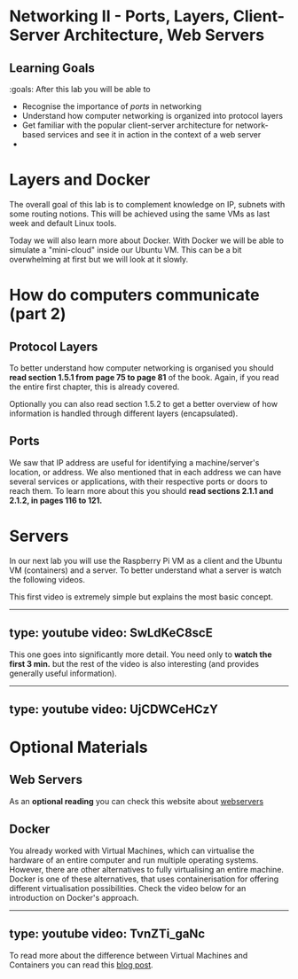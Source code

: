 # Networking II - Ports, Layers, Client-Server Architecture, Web Servers

## Learning Goals

:goals: After this lab you will be able to

- Recognise the importance of _ports_ in networking
- Understand how computer networking is organized into protocol layers
- Get familiar with the popular client-server architecture for network-based services and see it in action in the context of a web server
- 

# Layers and Docker

The overall goal of this lab is to complement knowledge on IP, subnets with some routing notions.
This will be achieved using the same VMs as last week and default Linux tools.

Today we will also learn more about Docker. With Docker we will be able to simulate a "mini-cloud" inside our Ubuntu VM. This can be a bit overwhelming at first but we will look at it slowly.


# How do computers communicate (part 2)

## Protocol Layers

To better understand how computer networking is organised you should **read section 1.5.1 from page 75 to page 81** of the book.
Again, if you read the entire first chapter, this is already covered.

Optionally you can also read section 1.5.2 to get a better overview of how information is handled through different layers (encapsulated).


## Ports

We saw that IP address are useful for identifying a machine/server's location, or address.
We also mentioned that in each address we can have several services or applications, with their respective ports or doors to reach them.
To learn more about this you should **read sections 2.1.1 and 2.1.2, in pages 116 to 121.**


# Servers

In our next lab you will use the Raspberry Pi VM as a client and the Ubuntu VM (containers) and a server.
To better understand what a server is watch the following videos.

This first video is extremely simple but explains the most basic concept.

---
type: youtube
video: SwLdKeC8scE
---

This one goes into significantly more detail.
You need only to **watch the first 3 min\.** but the rest of the video is also interesting (and provides generally useful information).

---
type: youtube
video: UjCDWCeHCzY
---



# Optional Materials

## Web Servers

As an **optional reading** you can check this website about [webservers](https://developer.mozilla.org/en-US/docs/Learn/Common_questions/What_is_a_web_server)

## Docker

You already worked with Virtual Machines, which can virtualise the hardware of an entire computer and run multiple operating systems.
However, there are other alternatives to fully virtualising an entire machine.
Docker is one of these alternatives, that uses containerisation for offering different virtualisation possibilities.
Check the video below for an introduction on Docker's approach.

---
type: youtube
video: TvnZTi_gaNc
---

To read more about the difference between Virtual Machines and Containers you can read this [blog post](https://www.backblaze.com/blog/vm-vs-containers/).

